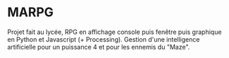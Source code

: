 # MARPG
Projet fait au lycée,
RPG en affichage console puis fenêtre puis graphique en Python et Javascript (+ Processing).
Gestion d'une intelligence artificielle pour un puissance 4 et pour les ennemis du "Maze".
